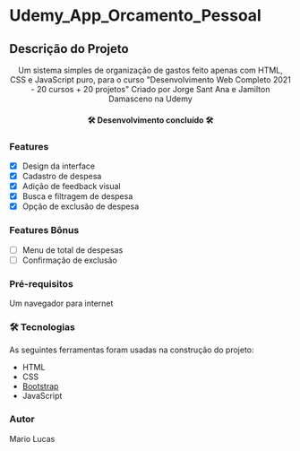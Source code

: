 # Udemy_App_Orcamento_Pessoal

## Descrição do Projeto
<p align="center">Um sistema simples de organização de gastos feito apenas com HTML, CSS e JavaScript puro, para o curso "Desenvolvimento Web Completo 2021 - 20 cursos + 20 projetos" Criado por Jorge Sant Ana e Jamilton Damasceno na Udemy</p>

<h4 align="center"> 
	🛠 Desenvolvimento concluído 🛠
</h4>

### Features

- [X] Design da interface
- [X] Cadastro de despesa
- [X] Adição de feedback visual
- [X] Busca e filtragem de despesa
- [X] Opção de exclusão de despesa

### Features Bônus
- [ ] Menu de total de despesas
- [ ] Confirmação de exclusão

### Pré-requisitos

Um navegador para internet

### 🛠 Tecnologias

As seguintes ferramentas foram usadas na construção do projeto:

- HTML
- CSS
- [Bootstrap](https://getbootstrap.com/)
- JavaScript

### Autor

Mario Lucas


